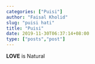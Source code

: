 ```yaml
---
categories: ["Puisi"]
author: "Faisal Kholid"
slug: "puisi hati"
title: "Puisi"
date: 2019-11-30T06:37:14+08:00
type: ["posts","post"]
---
```


**LOVE** is Natural